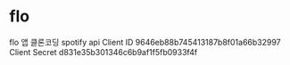 # flo
flo 앱 클론코딩
spotify api
Client ID 9646eb88b745413187b8f01a66b32997
Client Secret d831e35b301346c6b9af1f5fb0933f4f 
